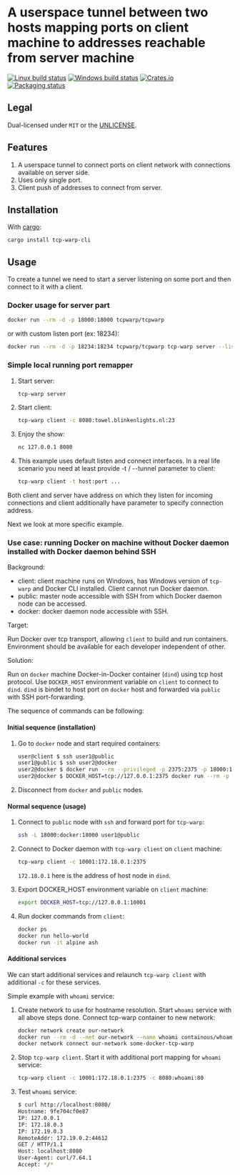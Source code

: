 # A userspace tunnel between two hosts mapping ports on client machine to addresses reachable from server machine

[![Linux build status](https://travis-ci.org/tcp-warp/tcp-warp.svg)](https://travis-ci.org/tcp-warp/tcp-warp)
[![Windows build status](https://ci.appveyor.com/api/projects/status/github/tcp-warp/tcp-warp?svg=true)](https://ci.appveyor.com/project/tcp-warp/tcp-warp)
[![Crates.io](https://img.shields.io/crates/v/tcp-warp.svg)](https://crates.io/crates/tcp-warp-cli)
[![Packaging status](https://repology.org/badge/tiny-repos/tcp-warp.svg)](https://repology.org/project/tcp-warp/badges)

## Legal

Dual-licensed under `MIT` or the [UNLICENSE](http://unlicense.org/).

## Features

1. A userspace tunnel to connect ports on client network with connections available on server side.
1. Uses only single port.
1. Client push of addresses to connect from server.

## Installation

With [cargo](https://www.rust-lang.org/learn/get-started):

    cargo install tcp-warp-cli

## Usage

To create a tunnel we need to start a server listening on some port and then connect to it with a client.

### Docker usage for server part

```bash
docker run --rm -d -p 18000:18000 tcpwarp/tcpwarp
```

or with custom listen port (ex: 18234):

```bash
docker run --rm -d -p 18234:18234 tcpwarp/tcpwarp tcp-warp server --listen=0.0.0.0:18234
```

### Simple local running port remapper

1. Start server:

    ```bash
    tcp-warp server
    ```

1. Start client:

    ```bash
    tcp-warp client -c 8080:towel.blinkenlights.nl:23
    ```

1. Enjoy the show:

    ```bash
    nc 127.0.0.1 8080
    ```

1. This example uses default listen and connect interfaces. In a real life scenario you need at least provide -t / --tunnel parameter to client:

    ```bash
    tcp-warp client -t host:port ...
    ```

Both client and server have address on which they listen for incoming connections and client additionally have parameter to specify connection address.

Next we look at more specific example.

### Use case: running Docker on machine without Docker daemon installed with Docker daemon behind SSH

Background:

- client: client machine runs on Windows, has Windows version of `tcp-warp` and Docker CLI installed. Client cannot run Docker daemon.
- public: master node accessible with SSH from which Docker daemon node can be accessed.
- docker: docker daemon node accessible with SSH.

Target:

Run Docker over tcp transport, allowing `client` to build and run containers. Environment should be available for each developer independent of other.

Solution:

Run on `docker` machine Docker-in-Docker container (`dind`) using tcp host protocol. Use `DOCKER_HOST` environment variable on `client` to connect to `dind`. `dind` is bindet to host port on `docker` host and forwarded via `public` with SSH port-forwarding.

The sequence of commands can be following:

#### Initial sequence (installation)

1. Go to `docker` node and start required containers:

    ```bash
    user@client $ ssh user1@public
    user1@public $ ssh user2@docker
    user2@docker $ docker run --rm --privileged -p 2375:2375 -p 18000:18000 -d --name some-docker docker:dind dockerd --host=tcp://0.0.0.0:2375
    user2@docker $ DOCKER_HOST=tcp://127.0.0.1:2375 docker run --rm -p 18000:18000 -d --name some-docker-tcp-warp tcpwarp/tcpwarp
    ```

1. Disconnect from `docker` and `public` nodes.

#### Normal sequence (usage)

1. Connect to `public` node with `ssh` and forward port for `tcp-warp`:

    ```bash
    ssh -L 18000:docker:18000 user1@public
    ```

1. Connect to Docker daemon with `tcp-warp client` on `client` machine:

    ```bash
    tcp-warp client -c 10001:172.18.0.1:2375
    ```

    `172.18.0.1` here is the address of host node in `dind`.

1. Export DOCKER_HOST environment variable on `client` machine:

    ```bash
    export DOCKER_HOST=tcp://127.0.0.1:10001
    ```

1. Run docker commands from `client`:

    ```bash
    docker ps
    docker run hello-world
    docker run -it alpine ash
    ```

#### Additional services

We can start additional services and relaunch `tcp-warp client` with additional `-c` for these services.

Simple example with `whoami` service:

1. Create network to use for hostname resolution. Start `whoami` service with all above steps done. Connect tcp-warp container to new network:

    ```bash
    docker network create our-network
    docker run --rm -d --net our-network --name whoami containous/whoami
    docker network connect our-network some-docker-tcp-warp
    ```

1. Stop `tcp-warp client`. Start it with additional port mapping for `whoami` service:

    ```bash
    tcp-warp client -c 10001:172.18.0.1:2375 -c 8080:whoami:80
    ```

1. Test `whoami` service:

    ```bash
    $ curl http://localhost:8080/
    Hostname: 9fe704cf0e87
    IP: 127.0.0.1
    IP: 172.18.0.3
    IP: 172.19.0.3
    RemoteAddr: 172.19.0.2:44612
    GET / HTTP/1.1
    Host: localhost:8080
    User-Agent: curl/7.64.1
    Accept: */*
    ```
